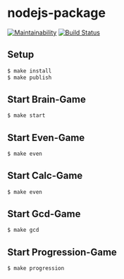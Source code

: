 # nodejs-package

[![Maintainability](https://api.codeclimate.com/v1/badges/bebaa30be5b40479d8e4/maintainability)](https://codeclimate.com/github/beattim26/frontend-project-lvl1/maintainability)
[![Build Status](https://travis-ci.org/beattim26/frontend-project-lvl1.svg?branch=master)](https://travis-ci.org/beattim26/frontend-project-lvl1)

## Setup

```sh
$ make install
$ make publish
```

## Start Brain-Game

```sh
$ make start
```

## Start Even-Game

```sh
$ make even
```

## Start Calc-Game

```sh
$ make even
```

## Start Gcd-Game

```sh
$ make gcd
```

## Start Progression-Game

```sh
$ make progression
```